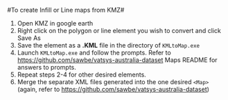 #To create Infill or Line maps from KMZ#

1. Open KMZ in google earth
2. Right click on the polygon or line element you wish to convert and click Save As
3. Save the element as a **.KML** file in the directory of `KMLtoMap.exe`
4. Launch `KMLtoMap.exe` and follow the prompts. Refer to https://github.com/sawbe/vatsys-australia-dataset Maps README for answers to prompts.
5. Repeat steps 2-4 for other desired elements.
5. Merge the separate XML files generated into the one desired `<Map>` (again, refer to https://github.com/sawbe/vatsys-australia-dataset)